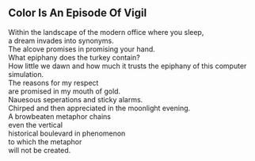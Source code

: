 Color Is An Episode Of Vigil
----------------------------
Within the landscape of the modern office where you sleep,  
a dream invades into synonyms.  
The alcove promises in promising your hand.  
What epiphany does the turkey contain?  
How little we dawn and how much it trusts the epiphany of this computer simulation.  
The reasons for my respect  
are promised in my mouth of gold.  
Nauesous seperations and sticky alarms.  
Chirped and then appreciated in the moonlight evening.  
A browbeaten metaphor chains  
even the vertical  
historical boulevard in phenomenon  
to which the metaphor  
will not be created.  
